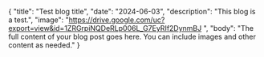 {
  "title": "Test blog title",
  "date": "2024-06-03",
  "description": "This blog is a test.",
  "image": "https://drive.google.com/uc?export=view&id=1ZRGrpiNQDeRLp006L_G7EyRIf2DynmBJ
",
  "body": "The full content of your blog post goes here. You can include images and other content as needed."
}
